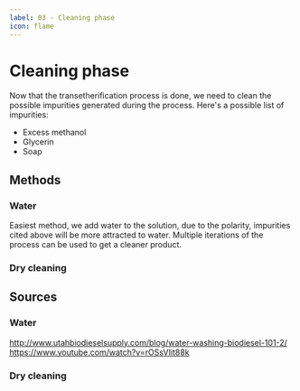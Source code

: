 ```yaml
---
label: 03 - Cleaning phase
icon: flame
---
```

# Cleaning phase

Now that the transetherification process is done, we need to clean the possible impurities generated during the process.
Here's a possible list of impurities:
 - Excess methanol
 - Glycerin
 - Soap

## Methods
### Water
Easiest method, we add water to the solution, due to the polarity, impurities cited above will be more attracted to water.
Multiple iterations of the process can be used to get a cleaner product.
### Dry cleaning


## Sources
### Water
http://www.utahbiodieselsupply.com/blog/water-washing-biodiesel-101-2/
https://www.youtube.com/watch?v=rOSsVIit88k
### Dry cleaning